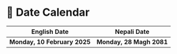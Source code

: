 # 📅 Date Calendar

| English Date | Nepali Date |
|-------------|-------------|
| **Monday, 10 February 2025** | **Monday, 28 Magh 2081** |
